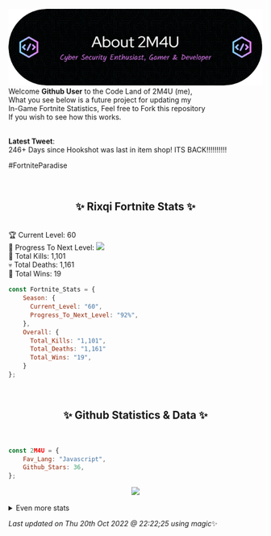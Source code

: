 
  ![Header](./src/github-banner.png)
  <br>
  Welcome **Github User** to the Code Land of 2M4U (me),<br>
  What you see below is a future project for updating my<br>
  In-Game Fortnite Statistics, Feel free to Fork this repository<br>
  If you wish to see how this works.
  <br><br>
  
  <b>Latest Tweet</b>: <br>246+ Days since Hookshot was last in item shop!
ITS BACK!!!!!!!!!!

#FortniteParadise
 
  <br><h2 align="center"> ✨ Rixqi Fortnite Stats ✨</h2><br>
  🏆 Current Level: 60<br>
  🎉 Progress To Next Level: ![](https://geps.dev/progress/92)<br>
  🎯 Total Kills: 1,101<br>
  💀 Total Deaths: 1,161<br>
  👑 Total Wins: 19<br>

```js
const Fortnite_Stats = {
    Season: {    
      Current_Level: "60",
      Progress_To_Next_Level: "92%",
    },
    Overall: {
      Total_Kills: "1,101",
      Total_Deaths: "1,161"
      Total_Wins: "19",
    }
}; 
```


<br><h2 align="center"> ✨ Github Statistics & Data ✨</h2><br>

```js
const 2M4U = {
    Fav_Lang: "Javascript",
    Github_Stars: 36,
}; 
```

<p align="center">
<img src="https://github-readme-streak-stats.herokuapp.com/?user=2M4U&theme=tokyonight">
</p>
<details>
  <summary>
      Even more stats
  </summary>
  <p align="center">
    <img src="https://github-profile-trophy.vercel.app/?username=2M4U&theme=dracula">
    <img src="https://github-readme-stats.vercel.app/api?username=2M4U&theme=tokyonight&count_private=true&show_icons=true&include_all_commits=true">
  </p>
</details>

<!-- Last updated on Thu Oct 20 2022 22:22:25 GMT+0000 (Coordinated Universal Time) ;-;-->
<i>Last updated on  Thu 20th Oct 2022 @ 22:22;25 using magic</i>✨